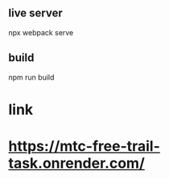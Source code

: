 ## live server

npx webpack serve

## build

npm run build

# link

<a href='https://mtc-free-trail-task.onrender.com/'><h1>https://mtc-free-trail-task.onrender.com/</h1></a>
